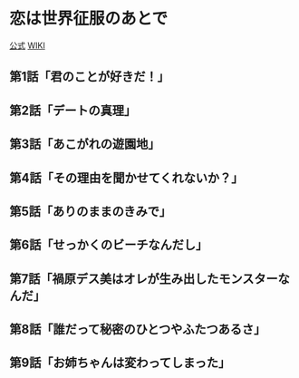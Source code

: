# 恋は世界征服のあとで

[公式](https://koiseka-anime.com/) 
[WIKI](https://ja.wikipedia.org/wiki/%E6%81%8B%E3%81%AF%E4%B8%96%E7%95%8C%E5%BE%81%E6%9C%8D%E3%81%AE%E3%81%82%E3%81%A8%E3%81%A7) 

## 第1話「君のことが好きだ！」

## 第2話「デートの真理」

## 第3話「あこがれの遊園地」

## 第4話「その理由を聞かせてくれないか？」

## 第5話「ありのままのきみで」

## 第6話「せっかくのビーチなんだし」

## 第7話「禍原デス美はオレが生み出したモンスターなんだ」

## 第8話「誰だって秘密のひとつやふたつあるさ」

## 第9話「お姉ちゃんは変わってしまった」
